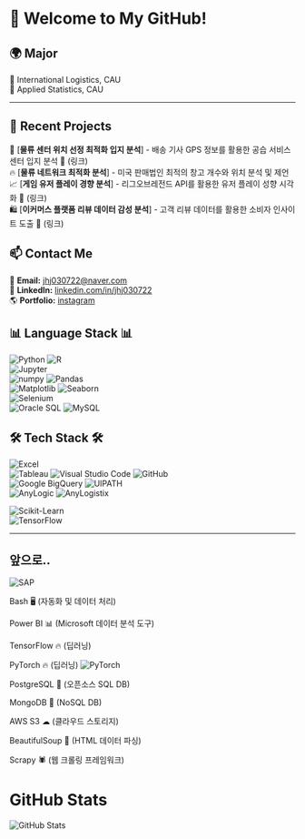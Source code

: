 
# 🚀 Welcome to My GitHub!



## 🌍 Major
🔹 International Logistics, CAU  
🔹 Applied Statistics, CAU  
  
 

---

## 📌 Recent Projects
🚚 [**물류 센터 위치 선정 최적화 입지 분석**] - 배송 기사 GPS 정보를 활용한 공습 서비스 센터 입지 분석 🔗 (링크)   
🔥 [**물류 네트워크 최적화 분석**] - 미국 판매법인 최적의 창고 개수와 위치 분석 및 제언
📈 [**게임 유저 플레이 경향 분석**] - 리그오브레전드 API를 활용한 유저 플레이 성향 시각화  🔗 (링크)  
🛍️ [**이커머스 플랫폼 리뷰 데이터 감성 분석**] - 고객 리뷰 데이터를 활용한 소비자 인사이트 도출 🔗 (링크) 


## 📫 Contact Me
📧 **Email:** jhj030722@naver.com            
💼 **LinkedIn:** [linkedin.com/in/jhj030722](https://linkedin.com/in/jhj030722)  
🌎 **Portfolio:** [instagram](https://yourportfolio.com)

## 📊 Language Stack 📊 
 
![Python](https://img.shields.io/badge/Python-563D7C?style=for-the-badge&logo=python&logoColor=white) 
![R](https://img.shields.io/badge/r-1572B6?style=for-the-badge&logo=r&logoColor=white)  
![Jupyter](https://img.shields.io/badge/Jupyter-F37626?style=for-the-badge&logo=jupyter&logoColor=white)  
![numpy](https://img.shields.io/badge/numpy-F7DF1E?style=for-the-badge&logo=numpy&logoColor=black)  ![Pandas](https://img.shields.io/badge/pandas-6DB33F?style=for-the-badge&logo=pandas&logoColor=white)  
![Matplotlib](https://img.shields.io/badge/Matplotlib-11557C?style=for-the-badge&logo=plotly&logoColor=white)  ![Seaborn](https://img.shields.io/badge/Seaborn-008080?style=for-the-badge&logo=plotly&logoColor=white)   
![Selenium](https://img.shields.io/badge/Selenium-43B02A?style=for-the-badge&logo=selenium&logoColor=white)  
![Oracle SQL](https://img.shields.io/badge/OracleSQL-F80000?style=for-the-badge&logo=ORACLE&logoColor=white)  ![MySQL](https://img.shields.io/badge/MySQL-4479A1?style=for-the-badge&logo=mysql&logoColor=white)  


## 🛠 Tech Stack 🛠  
![Excel](https://img.shields.io/badge/Excel-217346?style=for-the-badge&logo=microsoft-excel&logoColor=white)  
![Tableau](https://img.shields.io/badge/Tableau-E97627?style=for-the-badge&logo=tableau&logoColor=white) 
![Visual Studio Code](https://img.shields.io/badge/VSCode-007ACC?style=for-the-badge&logo=visual-studio-code&logoColor=white)  ![GitHub](https://img.shields.io/badge/GitHub-181717?style=for-the-badge&logo=github&logoColor=white)  
![Google BigQuery](https://img.shields.io/badge/Google_BigQuery-11557C?style=for-the-badge&logo=Google&logoColor=white) 
![UIPATH](https://img.shields.io/badge/uipath-F693E?style=for-the-badge&logo=uipath&logoColor=white)  
![AnyLogic](https://img.shields.io/badge/AnyLogic-006699?style=for-the-badge) 
![AnyLogistix](https://img.shields.io/badge/AnyLogistix-D73A49?style=for-the-badge)  
  

![Scikit-Learn](https://img.shields.io/badge/Scikit%20Learn-F7931E?style=for-the-badge&logo=scikit-learn&logoColor=white)  
![TensorFlow](https://img.shields.io/badge/TensorFlow-FF6F00?style=for-the-badge&logo=tensorflow&logoColor=white)  
 




---
## 앞으로..

![SAP](https://img.shields.io/badge/SAP-0FAAFF?style=for-the-badge&logo=sap&logoColor=white)  

Bash 🖥 (자동화 및 데이터 처리)

Power BI 📊 (Microsoft 데이터 분석 도구)

TensorFlow 🔥 (딥러닝)

PyTorch 🔥 (딥러닝) ![PyTorch](https://img.shields.io/badge/PyTorch-EE4C2C?style=for-the-badge&logo=pytorch&logoColor=white) 


PostgreSQL 🐘 (오픈소스 SQL DB)

MongoDB 🍃 (NoSQL DB)


AWS S3 ☁ (클라우드 스토리지)


BeautifulSoup 🍜 (HTML 데이터 파싱)

Scrapy 🕷 (웹 크롤링 프레임워크)


# GitHub Stats
![GitHub Stats](https://github-readme-stats.vercel.app/api?username=jhj030722&show_icons=true&theme=default)  